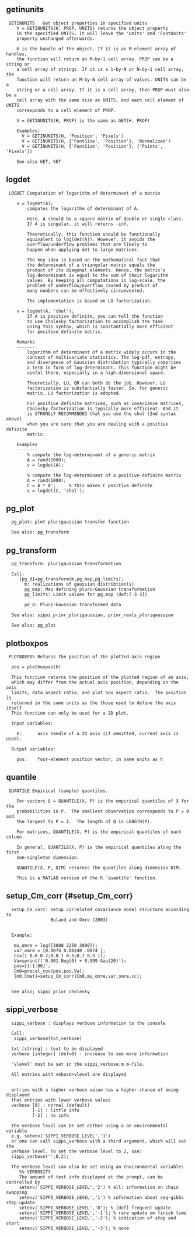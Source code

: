getinunits
----------

     GETINUNITS   Get object properties in specified units
        V = GETINUNITS(H, PROP, UNITS) returns the object property
        in the specified UNITS. It will leave the 'Units' and 'FontUnits'
        property unchanged afterwards.
     
        H is the handle of the object. If it is an M-element array of handles,
        the function will return an M-by-1 cell array. PROP can be a string or
        a cell array of strings. If it is a 1-by-N or N-by-1 cell array, the
        function will return an M-by-N cell array of values. UNITS can be a
        string or a cell array. If it is a cell array, then PROP must also be a
        cell array with the same size as UNITS, and each cell element of UNITS
        corresponds to a cell element of PROP.
     
        V = GETINUNITS(H, PROP) is the same as GET(H, PROP)
     
        Examples:
          V = GETINUNITS(H, 'Position', 'Pixels')
          V = GETINUNITS(H, {'FontSize', 'Position'}, 'Normalized')
          V = GETINUNITS(H, {'FontSize', 'Position'}, {'Points', 'Pixels'})
     
        See also GET, SET

logdet
------

     LOGDET Computation of logarithm of determinant of a matrix
     
        v = logdet(A);
            computes the logarithm of determinant of A. 
     
            Here, A should be a square matrix of double or single class.
            If A is singular, it will returns -inf.
     
            Theoretically, this function should be functionally 
            equivalent to log(det(A)). However, it avoids the 
            overflow/underflow problems that are likely to 
            happen when applying det to large matrices.
     
            The key idea is based on the mathematical fact that
            the determinant of a triangular matrix equals the
            product of its diagonal elements. Hence, the matrix's
            log-determinant is equal to the sum of their logarithm
            values. By keeping all computations in log-scale, the
            problem of underflow/overflow caused by product of 
            many numbers can be effectively circumvented.
     
            The implementation is based on LU factorization.
     
        v = logdet(A, 'chol');
            If A is positive definite, you can tell the function 
            to use Cholesky factorization to accomplish the task 
            using this syntax, which is substantially more efficient
            for positive definite matrix. 
     
        Remarks
        -------
            logarithm of determinant of a matrix widely occurs in the 
            context of multivariate statistics. The log-pdf, entropy, 
            and divergence of Gaussian distribution typically comprises 
            a term in form of log-determinant. This function might be 
            useful there, especially in a high-dimensional space.       
     
            Theoretially, LU, QR can both do the job. However, LU 
            factorization is substantially faster. So, for generic
            matrix, LU factorization is adopted. 
     
            For positive definite matrices, such as covariance matrices,
            Cholesky factorization is typically more efficient. And it
            is STRONGLY RECOMMENDED that you use the chol (2nd syntax above) 
            when you are sure that you are dealing with a positive definite
            matrix.
     
        Examples
        --------
            % compute the log-determinant of a generic matrix
            A = rand(1000);
            v = logdet(A);
     
            % compute the log-determinant of a positive-definite matrix
            A = rand(1000);
            C = A * A';     % this makes C positive definite
            v = logdet(C, 'chol');
     

pg\_plot
--------

      pg_plot: plot plurigaussian transfer function
     
      See also: pg_transform
     

pg\_transform
-------------

      pg_transform: plurigaussian transformation
     
      Call: 
         [pg_d]=pg_transform(m,pg_map,pg_limits);
           m: realizations of gaussian distribtion(s)
           pg_map: Map defining pluri-Gaussian transformation 
           pg_limits: Limit values for pg_map (def:[-3 3])
     
           pd_d: Pluri-Gaussian transformed data
      
      See also: sippi_prior_plurigaussian, prior_reals_plurigaussian
     
      See also: pg_plot
     

plotboxpos
----------

     PLOTBOXPOS Returns the position of the plotted axis region
     
      pos = plotboxpos(h)
     
      This function returns the position of the plotted region of an axis,
      which may differ from the actual axis position, depending on the axis
      limits, data aspect ratio, and plot box aspect ratio.  The position is
      returned in the same units as the those used to define the axis itself.
      This function can only be used for a 2D plot.  
     
      Input variables:
     
        h:      axis handle of a 2D axis (if ommitted, current axis is used).
     
      Output variables:
     
        pos:    four-element position vector, in same units as h

quantile
--------

     QUANTILE Empirical (sample) quantiles.
     
        For vectors Q = QUANTILE(X, P) is the empirical quantiles of X for the
        probabilities in P.  The smallest observation corresponds to P = 0 and
        the largest to P = 1.  The length of Q is LENGTH(P).
     
        For matrices, QUANTILE(X, P) is the empirical quantiles of each column.
     
        In general, QUANTILE(X, P) is the empirical quantiles along the first
        non-singleton dimension.
     
        QUANTILE(X, P, DIM) returnes the quantiles along dimension DIM.
     
        This is a MATLAB version of the R `quantile' function.

setup\_Cm\_corr {#setup_Cm_corr}
---------------

      setup_Cm_corr: setup correlated covariance model structure according to 
                     Buland and Omre (2003)
     
     
      Example:
     
       mu_omre = log([3000 2250 3000]);
       var_omre = [0.0074 0.00240 .0074 ];
       cc=[1 0.8 0.7;0.8 1 0.5;0.7 0.5 1];
       Va=sprintf('0.001 Nug(0) + 0.999 Gau(20)');
       pos=[1:1:80]';
       Cm0=precal_cov(pos,pos,Va);
       [m0,Cmat]=setup_Cm_corr(Cm0,mu_omre,var_omre,cc);
     
     
      See also; sippi_prior_cholesky
     

sippi\_verbose
--------------

      sippi_verbose : displays verbose information to the console
     
      Call:
       sippi_verbose(txt,verbose)
     
      txt [string] : text to be displayed
      verbose [integer] (def=0) : increase to see more information
     
      'vlevel' must be set in the sippi_verbose.m m-file.
     
      All entries with vebose>vlevel are displayed
     
     
      entries with a higher verbose value has a higher chance of being displayed
      that entries with lower verbose values
      verbose [0] : normal (default)
              [-1] : little info 
              [-2] : no info
     
      The verbose level can be set either using a an environmental variable
      e.g. setenv('SIPPI_VERBOSE_LEVEL','1')
      or one can call sippi_verbose with a third argument, which will set the
      verbose level. To set the verbose level to 2, use:
      sippi_verbose('',0,2);
     
      The verbose level can also be set using an environmental variable:
         %% VERBOSITY
         The amount of text info displayed at the prompt, can be controlled by
         setenv('SIPPI_VERBOSE_LEVEL','2') % all: information on chain swapping
         setenv('SIPPI_VERBOSE_LEVEL','1') % information about seq-gibbs step update
         setenv('SIPPI_VERBOSE_LEVEL','0'); % [def] frequent update
         setenv('SIPPI_VERBOSE_LEVEL','-1'); % rare update om finish time
         setenv('SIPPI_VERBOSE_LEVEL','-2'); % indication of stop and start
         setenv('SIPPI_VERBOSE_LEVEL','-3'); % none
     
     
